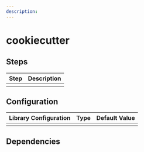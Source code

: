 ```yaml
---
description: 
---
```


# cookiecutter

## Steps

| Step | Description |
|------|-------------|
|      |             |

## Configuration

| Library Configuration | Type | Default Value |
|-----------------------|------|---------------|
|                       |      |               |

## Dependencies
